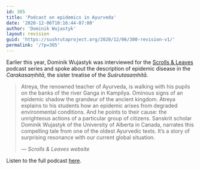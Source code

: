 ```yaml
---
id: 305
title: 'Podcast on epidemics in Ayurveda'
date: '2020-12-06T10:16:44-07:00'
author: 'Dominik Wujastyk'
layout: revision
guid: 'https://sushrutaproject.org/2020/12/06/300-revision-v1/'
permalink: '/?p=305'
---
```


Earlier this year, Dominik Wujastyk was interviewed for the [Scrolls &amp; Leaves](https://scrollsandleaves.com/) podcast series and spoke about the description of epidemic disease in the *Carakasaṃhitā*, the sister treatise of the *Suśrutasaṃhitā*.

> Atreya, the renowned teacher of Ayurveda, is walking with his pupils on the banks of the river Ganga in Kampilya. Ominous signs of an epidemic shadow the grandeur of the ancient kingdom. Atreya explains to his students how an epidemic arises from degraded environmental conditions. And he points to their cause: the unrighteous actions of a particular group of citizens. Sanskrit scholar Dominik Wujastyk of the University of Alberta in Canada, narrates this compelling tale from one of the oldest Ayurvedic texts. It’s a story of surprising resonance with our current global situation.
> 
> <cite>— Scrolls &amp; Leaves website</cite>

Listen to the full podcast [here](https://scrollsandleaves.com/chatroom7/).
